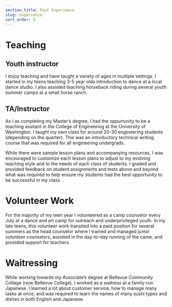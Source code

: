 ```yaml
---
section_title: Past Experience
slug: experience
sort_order: 5
--- 
```


# Teaching

## Youth instructor 

I enjoy teaching and have taught a variety of ages in multiple settings. I started in my teens teaching 3-5 year olds introduction to dance at a local dance studio. I also assisted teaching horseback riding during several youth summer camps at a small horse ranch. 

## TA/Instructor 

As I as completing my Master’s degree, I had the oppurtunity to be a teaching assitant in the College of Engineering at the University of Washington. I taught my own class for around 20-30 engineering students (depending on the quarter). This was an introductory technical writing course that was required for all engineering undergrads. 

While there were sample lesson plans and accompanying resources, I was encouraged to customize each lesson plans to adjust to my evolving teaching style and to the needs of each class of students. I graded and provided feedback on student assignments and tests above and beyond what was required to help ensure my students had the best opportunity to be successful in my class.  

# Volunteer Work

For the majority of my teen year I volunteered as a camp counselor every July at a dance and art camp for outreach and underprivileged youth. In my late teens, this volunteer work transited into a paid position for several summers as the head counselor where I trained and managed junior volunteer counselors, assisted in the day-to-day running of the came, and provided support for teachers.   

# Waitressing 

While working towards my Associate’s degree at Bellevue Community Collage (now Bellevue College), I worked as a waitress at a family-run Japanese. I learned a lot about customer service, how to manage many tasks at once, and was required to learn the names of many sushi types and dishes in both English and Japanese. 
